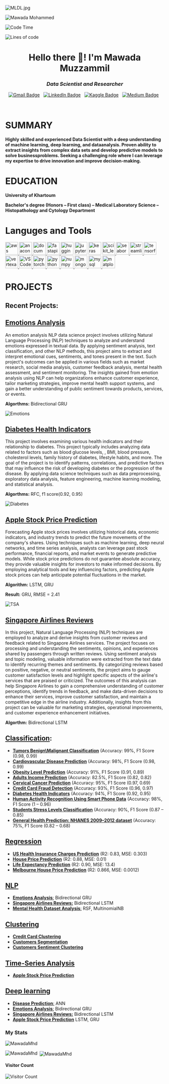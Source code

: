![MLDL.jpg](https://github.com/MawadaMhd/MawadaMhd/blob/main/Images/MLDL.jpg)

<p align="left"> <img src="https://komarev.com/ghpvc/?username=MawadaMhd&label=Profile%20views&color=0e75b6&style=flat" alt="Mawada Mohammed"  </p>

![Code Time](http://img.shields.io/badge/Code%20Time-3%2C625%20hrs%207%20mins-blue)
    
![Lines of code](https://img.shields.io/badge/From%20Hello%20World%20I%27ve%20Written-23.6%20million%20lines%20of%20code-blue)


<h1 align="center">Hello there 👋! I'm Mawada Muzzammil</h1>

<h3 align="center"><i>Data Scientist and Researcher</i></h3>

<div align="center">


[![Gmail Badge](https://img.shields.io/badge/Gmail-EA4335?logo=gmail&logoColor=fff&style=for-the-badge)](https://mawadamhd12@gmail.com)&nbsp;&nbsp;
[![LinkedIn Badge](https://img.shields.io/badge/LinkedIn-0A66C2?logo=linkedin&logoColor=fff&style=for-the-badge)](https://www.linkedin.com/in/mawada-mohammed-86765a205/)&nbsp;&nbsp;
[![Kaggle Badge](https://img.shields.io/badge/Kaggle-20BEFF?logo=kaggle&logoColor=fff&style=for-the-badge)](https://www.kaggle.com/mawadamuzzammil)&nbsp;&nbsp;
[![Medium Badge](https://img.shields.io/badge/Medium-12100E?style=for-the-badge&logo=medium&logoColor=white&link=https://medium.com/@mawadamhd12)](https://medium.com/@mawadamhd12)&nbsp;&nbsp;




</div>

<br>

# **SUMMARY**

#### Highly skilled and experienced Data Scientist with a deep understanding of machine learning, deep learning, and dataanalysis. Proven ability to extract insights from complex data sets and develop predictive models to solve businessproblems. Seeking a challenging role where I can leverage my expertise to drive innovation and improve decision-making.

# **EDUCATION**

**University of Khartoum**

**Bachelor's degree (Honors – First class) – Medical Laboratory Science – Histopathology and Cytology Department**

# **Languges and Tools**

<p align="left">
    <a href="https://aws.amazon.com" target="_blank" rel="noreferrer">
        <img src="https://raw.githubusercontent.com/devicons/devicon/master/icons/amazonwebservices/amazonwebservices-original-wordmark.svg" alt="aws" width="40" height="40" /> </a>
    <a href="https://www.anaconda.com/download" target="_blank" rel="noreferrer">
            <img src="https://github.com/devicons/devicon/blob/master/icons/anaconda/anaconda-original.svg" alt="anaconda" width="40" height="40" /> </a>
<a href="https://cloud.google.com/document-ai?hl=en" target="_blank" rel="noreferrer">
        <img src="https://github.com/SharathHebbar/SharathHebbar/blob/master/assets/documentai.svg"
            alt="documentai" width="40" height="40" /> </a>

 <a href="https://fastapi.tiangolo.com/" target="_blank" rel="noreferrer">
        <img src="https://github.com/devicons/devicon/blob/master/icons/fastapi/fastapi-original.svg"
            alt="fastapi" width="40" height="40" /> </a>
            
<a href="https://huggingface.co/Sharathhebbar24" target="_blank" rel="noopener noreferrer">
        <img src="https://github.com/SharathHebbar/SharathHebbar/blob/master/assets/huggingface.png" alt="huggingface" width="40" height="40" ></a>
    <a href="https://jupyter.org/" target="_blank" rel="noopener noreferrer">
        <img src="https://www.vectorlogo.zone/logos/jupyter/jupyter-icon.svg" alt="jupyter" width="40" height="40" ></a>
    <a href="https://keras.io/" target="_blank" rel="noopener noreferrer">
        <img src="https://github.com/SharathHebbar/SharathHebbar/blob/master/assets/keras.png" alt="keras" width="40" height="40" ></a>
<a href="https://scikit-learn.org/" target="_blank" rel="noreferrer">
        <img src="https://upload.wikimedia.org/wikipedia/commons/0/05/Scikit_learn_logo_small.svg" alt="scikit_learn"
            width="40" height="40" /> </a> 
<a href="https://seaborn.pydata.org/" target="_blank" rel="noreferrer">
        <img src="https://seaborn.pydata.org/_images/logo-mark-lightbg.svg" alt="seaborn" width="40" height="40" /> </a>
<a href="https://streamlit.io/" target="_blank" rel="noreferrer">
        <img src="https://github.com/SharathHebbar/SharathHebbar/blob/master/assets/streamlit.png" alt="streamlit" width="40" height="40" /> </a>
<a href="https://www.tensorflow.org" target="_blank" rel="noreferrer">
        <img src="https://www.vectorlogo.zone/logos/tensorflow/tensorflow-icon.svg" alt="tensorflow" width="40"
            height="40" /> </a>
<a href="https://cloud.google.com/vertex-ai?hl=en" target="_blank" rel="noreferrer">
        <img src="https://github.com/SharathHebbar/SharathHebbar/blob/master/assets/vertexai.png" alt="vertexai" width="40"
            height="40" /> </a>
    <a href="https://code.visualstudio.com/" target="_blank" rel="noreferrer">
        <img src="https://github.com/devicons/devicon/blob/master/icons/vscode/vscode-original.svg" alt="VSCode" width="40"
            height="40" /> </a>
            <a href="https://pytorch.org/" target="_blank" rel="noreferrer">
        <img src="https://www.vectorlogo.zone/logos/pytorch/pytorch-icon.svg" alt="pytorch" width="40" height="40" /> </a>
     <a href="https://www.python.org" target="_blank" rel="noreferrer">
        <img src="https://raw.githubusercontent.com/devicons/devicon/master/icons/python/python-original.svg"
            alt="python" width="40" height="40" /> </a> 
    <a href="https://numpy.org/" target="_blank" rel="noreferrer">
        <img src="https://github.com/devicons/devicon/blob/master/icons/numpy/numpy-original.svg"
            alt="numpy" width="40" height="40" /> </a>
    <a href="https://opencv.org/" target="_blank" rel="noreferrer">
   <a href="https://www.mongodb.com/" target="_blank" rel="noreferrer">
        <img src="https://raw.githubusercontent.com/devicons/devicon/master/icons/mongodb/mongodb-original-wordmark.svg"
            alt="mongodb" width="40" height="40" /> </a> 
    <a href="https://www.mysql.com/" target="_blank" rel="noreferrer">
        <img src="https://raw.githubusercontent.com/devicons/devicon/master/icons/mysql/mysql-original-wordmark.svg"
            alt="mysql" width="40" height="40" /> </a>
     <a href="https://matplotlib.org/" target="_blank" rel="noreferrer"> <img
            src="https://github.com/SharathHebbar/SharathHebbar/blob/master/assets/matplotlib.png" alt="matplotlib"
            width="40" height="40" /> </a>
  </p>
  

# **PROJECTS**
## Recent Projects:

## [**Emotions Analysis**](https://github.com/MawadaMhd/NLP/tree/main/Emotions%20Analysis)

An emotion analysis NLP data science project involves utilizing Natural Language Processing (NLP) techniques to analyze and understand emotions expressed in textual data. By applying sentiment analysis, text classification, and other NLP methods, this project aims to extract and interpret emotional cues, sentiments, and tones present in the text.
Such project's outcomes can be applied in various fields such as market research, social media analysis, customer feedback analysis, mental health assessment, and sentiment monitoring. The insights gained from emotion analysis using NLP can help organizations enhance customer experience, tailor marketing strategies, improve mental health support systems, and gain a better understanding of public sentiment towards products, services, or events.

**Algorthms:** Bidirectional GRU

![Emotions](https://github.com/MawadaMhd/NLP/blob/main/Emotions%20Analysis/Emotions.png)

## [**Diabetes Health Indicators**](https://github.com/MawadaMhd/Classification/tree/main/Diabetes%20Health%20Indicators)

This project involves examining various health indicators and their relationship to diabetes. This project typically includes  analyzing data related to factors such as blood glucose levels, , BMI, blood pressure, cholesterol levels, family history of diabetes, lifestyle habits, and more. The goal of the project is to identify patterns, correlations, and predictive factors that may influence the risk of developing diabetes or the progression of the disease. By applying data science techniques such as data preprocessing, exploratory data analysis, feature engineering, machine learning modeling, and statistical analysis.

**Algorthms:** RFC, f1 score(0.92, 0.95)

![Diabetes](https://github.com/MawadaMhd/Classification/blob/main/Diabetes%20Health%20Indicators/Diabetes.jpeg)

## [**Apple Stock Price Prediction**](https://github.com/MawadaMhd/Time-Series-Analysis/tree/main/Apple%20Stock%20Price%20Prediction)
Forecasting Apple stock prices involves utilizing historical data, economic indicators, and industry trends to predict the future movements of the company's shares. Using techniques such as machine learning, deep neural networks, and time series analysis, analysts can leverage past stock performance, financial reports, and market events to generate predictive models. While stock price predictions do not guarantee absolute accuracy, they provide valuable insights for investors to make informed decisions. By employing analytical tools and key influencing factors, predicting Apple stock prices can help anticipate potential fluctuations in the market.

**Algorithm:** LSTM, GRU

**Result:**  GRU, RMSE = 2.41

![TSA](https://github.com/MawadaMhd/Time-Series-Analysis/blob/main/Apple%20Stock%20Price%20Prediction/TSA.jpg)

## [**Singapore Airlines Reviews**](https://github.com/MawadaMhd/NLP/tree/main/Singapore%20Airlines%20Reviews)

In this project, Natural Language Processing (NLP) techniques are employed to analyze and derive insights from customer reviews and feedback related to Singapore Airlines services. The project focuses on processing and understanding the sentiments, opinions, and experiences shared by passengers through written reviews.
Using sentiment analysis and topic modeling, valuable information were extracted from the text data to identify recurring themes and sentiments. By categorizing reviews based on positive, negative, or neutral sentiments, the project aims to gauge customer satisfaction levels and highlight specific aspects of the airline's services that are praised or criticized.
The outcomes of this analysis can help Singapore Airlines to gain a comprehensive understanding of customer perceptions, identify trends in feedback, and make data-driven decisions to enhance their services, improve customer satisfaction, and maintain a competitive edge in the airline industry. Additionally, insights from this project can be valuable for marketing strategies, operational improvements, and customer experience enhancement initiatives.

**Algorthm:** Bidirectional LSTM



## [Classification](https://github.com/MawadaMhd/Classification):

*	[**Tumors Benign\Malignant Classification**](https://github.com/MawadaMhd/Classification/tree/main/Tumors%20BenignMalignant%20Classification%2096) (Accuracy: 99%, F1 Score (0.98, 0.99)
*	[**Cardiovascular Disease Prediction**](https://github.com/MawadaMhd/Classification/tree/main/Cardiovascular%20Disease%20Predictive%20Modelling) (Accuracy: 98%, F1 Score (0.98, 0.99)
*	[**Obesity Level Prediction**](https://github.com/MawadaMhd/Classification/tree/main/Obesity%20Level%20Predictive%20Models) (Accuracy: 91%, F1 Score (0.91, 0.89)
*	[**Adults Income Prediction**](https://github.com/MawadaMhd/Classification/tree/main/Adults%20Income%20Prediction) (Accuracy: 82.5%, F1 Score (0.82, 0.82)
*	[**Cervical Cancer Prediction**](https://github.com/MawadaMhd/Classification/tree/main/Cervical%20Cancer%20Prediction) (Accuracy: 95%, F1 Score (0.97, 0.69)
*	[**Credit Card Fraud Detection**](https://github.com/MawadaMhd/Classification/tree/main/Credit%20Card%20Fraud%20Detection) (Accuracy: 93%, F1 Score (0.96, 0.97)
*	[**Diabetes Health Indicators**](https://github.com/MawadaMhd/Classification/tree/main/Diabetes%20Health%20Indicators) (Accuracy: 94%, F1 Score (0.92, 0.95)	
*	[**Human Activity Recognition Using Smart Phone Data**](https://github.com/MawadaMhd/Classification/tree/main/Human%20Activity%20Recognition%20using%20smart%20phone%20data) (Accuracy: 98%, F1 Score (1 – 0.96)
*	[**Students Stress Levels Classification**](https://github.com/MawadaMhd/Classification/tree/main/Students%20Stress%20Levels%20Classification) (Accuracy: 90%, F1 Score (0.87 – 0.85)
*	[**General Health Prediction: NHANES 2009–2012 dataset**]() (Accuracy: 75%, F1 Score (0.82 – 0.68)

## [Regression](https://github.com/MawadaMhd/Regression)
 	
*	[**US Health Insurance Charges Prediction**](https://github.com/MawadaMhd/Regression/tree/main/US%20Health%20Insurance%20Charges%20Prediction) (R2: 0.83, MSE: 0.303)
*	[**House Price Prediction**](https://github.com/MawadaMhd/Regression/tree/main/House%20Prices%20Advanced%20Regression%20Techniques) (R2: 0.88, MSE: 0.01)
*	[**Life Expectancy Prediction**](https://github.com/MawadaMhd/Regression/tree/main/Life%20Expectancy%20Prediction) (R2: 0.90, MSE: 13.4)
*	[**Melbourne House Price Prediction**](https://github.com/MawadaMhd/Regression/tree/main/Melbourne%20Housing%20Price%20Prediction) (R2: 0.866, MSE: 0.0012)


## [NLP](https://github.com/MawadaMhd/NLP)

 * [**Emotions Analysis**:](https://github.com/MawadaMhd/NLP/tree/main/Emotions%20Analysis) Bidirectional GRU
 * [**Singapore Airlines Reviews:**](https://github.com/MawadaMhd/NLP/tree/main/Singapore%20Airlines%20Reviews) Bidirectional LSTM
 * [**Mental Health Dataset Analysis**:](https://github.com/MawadaMhd/NLP/tree/main/Mental%20Health) RSF, MultinomialNB


## [Clustering](https://github.com/MawadaMhd/Unsupervised-Machine-Learning)

* [**Credit Card Clustering**](https://github.com/MawadaMhd/Unsupervised-Machine-Learning/tree/main/Credit%20%20Card%20Clustering)
* [**Customers Segmentation**](https://github.com/MawadaMhd/Unsupervised-Machine-Learning/tree/main/Customers%20Segmentation)
* [**Customers Sentiment Clustering**](https://github.com/MawadaMhd/Unsupervised-Machine-Learning/tree/main/Customers%20Sentiment%20Clustering)

## [Time-Series Analysis](https://github.com/MawadaMhd/Time-Series-Analysis)
* [**Apple Stock Price Prediction**](https://github.com/MawadaMhd/Time-Series-Analysis/tree/main/Apple%20Stock%20Price%20Prediction)

## [Deep learning]()
* [**Disease Prediction**:](https://github.com/MawadaMhd/Deep-Learning/tree/main/Disease%20Prediction) ANN
* [**Emotions Analysis**:](https://github.com/MawadaMhd/NLP/tree/main/Emotions%20Analysis) Bidirectional GRU
* [**Singapore Airlines Reviews:**](https://github.com/MawadaMhd/NLP/tree/main/Singapore%20Airlines%20Reviews) Bidirectional LSTM
* [**Apple Stock Price Prediction**](https://github.com/MawadaMhd/Time-Series-Analysis/tree/main/Apple%20Stock%20Price%20Prediction) LSTM, GRU



### My Stats
<p><img align="center" src="https://github-readme-streak-stats.herokuapp.com/?user=MawadaMhd&" alt="MawadaMhd" /></p>

<p><img align="left" src="https://github-readme-stats.vercel.app/api/top-langs?username=MawadaMhd&show_icons=true&locale=en&layout=compact" alt="MawadaMhd" /></p>

<p>&nbsp;<img align="center" src="https://github-readme-stats.vercel.app/api?username=MawadaMhd&show_icons=true&locale=en" alt="MawadaMhd" /></p>

#### **Visitor Count**
![Visitor Count](https://profile-counter.glitch.me/{MawadaMhd}/count.svg)




